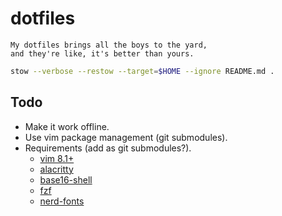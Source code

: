 # dotfiles

    My dotfiles brings all the boys to the yard,
    and they're like, it's better than yours.

```bash
stow --verbose --restow --target=$HOME --ignore README.md .
```

## Todo

* Make it work offline.
* Use vim package management (git submodules).
* Requirements (add as git submodules?).
    * [vim 8.1+](https://github.com/vim/vim)
    * [alacritty](https://github.com/jwilm/alacritty)
    * [base16-shell](https://github.com/chriskempson/base16-shell)
    * [fzf](https://github.com/junegunn/fzf)
    * [nerd-fonts](https://github.com/ryanoasis/nerd-fonts)
